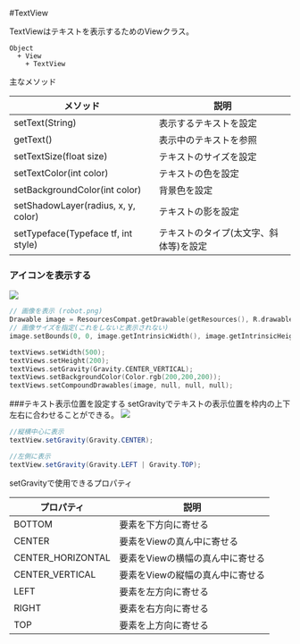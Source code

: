 #TextView

TextViewはテキストを表示するためのViewクラス。

~~~
Object
  + View
    + TextView
~~~
主なメソッド

|メソッド|説明|
|---|---|
|setText(String)|表示するテキストを設定|
|getText()|表示中のテキストを参照|
|setTextSize(float size)|テキストのサイズを設定|
|setTextColor(int color)|テキストの色を設定|
|setBackgroundColor(int color)|背景色を設定|
|setShadowLayer(radius, x, y, color)|テキストの影を設定|
|setTypeface(Typeface tf, int style)|テキストのタイプ(太文字、斜体等)を設定|

### アイコンを表示する
![](http://sunsunsoft.com/image/android/textview_show_icon.png)

```swift
// 画像を表示 (robot.png)
Drawable image = ResourcesCompat.getDrawable(getResources(), R.drawable.robot, null);
// 画像サイズを指定(これをしないと表示されない)
image.setBounds(0, 0, image.getIntrinsicWidth(), image.getIntrinsicHeight());

textViews.setWidth(500);
textViews.setHeight(200);
textViews.setGravity(Gravity.CENTER_VERTICAL);
textViews.setBackgroundColor(Color.rgb(200,200,200));
textViews.setCompoundDrawables(image, null, null, null);
```

###テキスト表示位置を設定する
setGravityでテキストの表示位置を枠内の上下左右に合わせることができる。
![](http://sunsunsoft.com/image/android/textview_gravity.png)

```java
//縦横中心に表示
textView.setGravity(Gravity.CENTER);

//左側に表示
textView.setGravity(Gravity.LEFT | Gravity.TOP);
```

setGravityで使用できるプロパティ

|プロパティ|説明|
|---|---|
|BOTTOM|	要素を下方向に寄せる|
|CENTER|	要素をViewの真ん中に寄せる|
|CENTER_HORIZONTAL|	要素をViewの横幅の真ん中に寄せる|
|CENTER_VERTICAL|	要素をViewの縦幅の真ん中に寄せる|
|LEFT|	要素を左方向に寄せる|
|RIGHT|	要素を右方向に寄せる|
|TOP|	要素を上方向に寄せる|